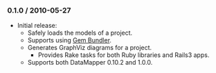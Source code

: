 ### 0.1.0 / 2010-05-27

* Initial release:
  * Safely loads the models of a project.
  * Supports using [Gem Bundler](http://gembundler.com/).
  * Generates GraphViz diagrams for a project.
    * Provides Rake tasks for both Ruby libraries and Rails3 apps.
  * Supports both DataMapper 0.10.2 and 1.0.0.

